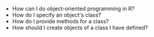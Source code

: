 - How can I do object-oriented programming in R?
- How do I specify an object's class?
- How do I provide methods for a class?
- How should I create objects of a class I have defined?
